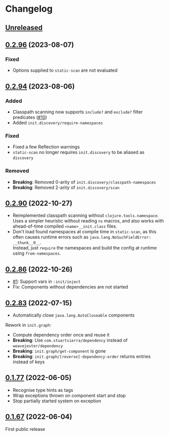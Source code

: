 # Changelog

## [Unreleased]

## [0.2.96] (2023-08-07)

### Fixed

- Options supplied to `static-scan` are not evaluated

## [0.2.94] (2023-08-06)

### Added

- Classpath scanning now supports `include?` and `exclude?` filter predicates
  ([#10](https://github.com/ferdinand-beyer/init/issues/10))
- Added `init.discovery/require-namespaces`

### Fixed

- Fixed a few Reflection warnings
- `static-scan` no longer requires `init.discovery` to be aliased as `discovery`

### Removed

- **Breaking**: Removed 0-arity of `init.discovery/classpath-namespaces`
- **Breaking**: Removed 2-arity of `init.discovery/scan`

## [0.2.90] (2022-10-27)

- Reimplemented classpath scanning without `clojure.tools.namespace`.  
  Uses a simpler heuristic without reading `ns` macros, and also works
  with ahead-of-time compiled `<name>__init.class` files.
- Don't load found namespaces at compile time in `static-scan`, as this often
  causes runtime errors such as `java.lang.NoSuchFieldError: __thunk__0__`.  
  Instead, just `require` the namespaces and build the config at runtime using
  `from-namespaces`.

## [0.2.86] (2022-10-26)

- [#1](https://github.com/ferdinand-beyer/init/issues/1):
  Support vars in `:init/inject`
- Fix: Components without dependencies are not started

## [0.2.83] (2022-07-15)

- Automatically close `java.lang.AutoCloseable` components

Rework in `init.graph`:

- Compute dependency order once and reuse it
- **Breaking**: Use `com.stuartsierra/dependency` instead of `weavejester/dependency`
- **Breaking**: `init.graph/get-component` is gone
- **Breaking**: `init.graph/[reverse]-dependency-order` returns entries instead of keys

## [0.1.77] (2022-06-05)

- Recognise type hints as tags
- Wrap exceptions thrown on component start and stop
- Stop partially started system on exception

## [0.1.67] (2022-06-04)

First public release

[Unreleased]: https://github.com/ferdinand-beyer/init/compare/v0.2.96...HEAD
[0.2.96]: https://github.com/ferdinand-beyer/init/compare/v0.2.94...v0.2.96
[0.2.94]: https://github.com/ferdinand-beyer/init/compare/v0.2.90...v0.2.94
[0.2.90]: https://github.com/ferdinand-beyer/init/compare/v0.2.86...v0.2.90
[0.2.86]: https://github.com/ferdinand-beyer/init/compare/v0.2.83...v0.2.86
[0.2.83]: https://github.com/ferdinand-beyer/init/compare/v0.1.77...v0.2.83
[0.1.77]: https://github.com/ferdinand-beyer/init/compare/v0.1.67...v0.1.77
[0.1.67]: https://github.com/ferdinand-beyer/init/releases/tag/v0.1.67

